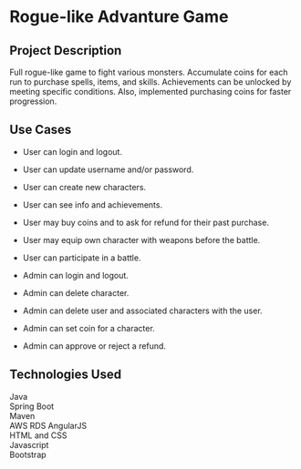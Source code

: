 # Rogue-like Advanture Game

## Project Description
Full rogue-like game to fight various monsters. Accumulate coins for each run to purchase spells, items, and skills. Achievements can be unlocked by meeting specific conditions. Also, implemented purchasing coins for faster progression.

## Use Cases
* User can login and logout.
* User can update username and/or password.
* User can create new characters.
* User can see info and achievements.
* User may buy coins and to ask for refund for their past purchase.
* User may equip own character with weapons before the battle.
* User can participate in a battle.

* Admin can login and logout.
* Admin can delete character.
* Admin can delete user and associated characters with the user.
* Admin can set coin for a character.
* Admin can approve or reject a refund. 


## Technologies Used
Java  
Spring Boot  
Maven  
AWS RDS
AngularJS  
HTML and CSS  
Javascript  
Bootstrap
